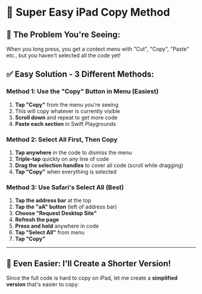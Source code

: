 # 📱 Super Easy iPad Copy Method

## 🎯 **The Problem You're Seeing:**
When you long press, you get a context menu with "Cut", "Copy", "Paste" etc., but you haven't selected all the code yet!

## ✅ **Easy Solution - 3 Different Methods:**

### **Method 1: Use the "Copy" Button in Menu (Easiest)**
1. **Tap "Copy"** from the menu you're seeing
2. This will copy whatever is currently visible
3. **Scroll down** and repeat to get more code
4. **Paste each section** in Swift Playgrounds

### **Method 2: Select All First, Then Copy**
1. **Tap anywhere** in the code to dismiss the menu
2. **Triple-tap** quickly on any line of code
3. **Drag the selection handles** to cover all code (scroll while dragging)
4. **Tap "Copy"** when everything is selected

### **Method 3: Use Safari's Select All (Best)**
1. **Tap the address bar** at the top
2. **Tap the "aA" button** (left of address bar)
3. **Choose "Request Desktop Site"**
4. **Refresh the page**
5. **Press and hold** anywhere in code
6. **Tap "Select All"** from menu
7. **Tap "Copy"**

---

## 🚀 **Even Easier: I'll Create a Shorter Version!**

Since the full code is hard to copy on iPad, let me create a **simplified version** that's easier to copy:
